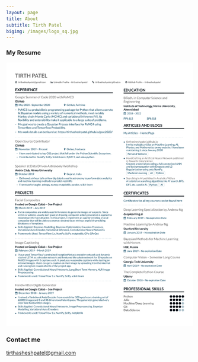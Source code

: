 ```yaml
---
layout: page
title: About
subtitle: Tirth Patel 
bigimg: /images/logo_sq.jpg
---
```



### My Resume

![Resume](/images/resume.svg)

### Contact me

[tirthasheshpatel@gmail.com](mailto:tirthasheshpatel@gmail.com)

